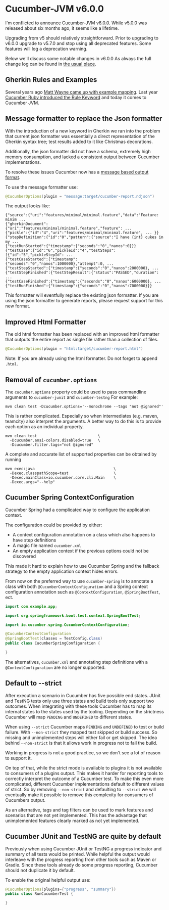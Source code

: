 Cucumber-JVM v6.0.0
===================

I'm conflicted to announce Cucumber-JVM v6.0.0. While v5.0.0 was released about
six months ago, it seems like a lifetime.

Upgrading from v5 should relatively straightforward. Prior to upgrading to 
v6.0.0 upgrade to v5.7.0 and stop using all deprecated features. Some features
will log a deprecation warning.

Below we'll discuss some notable changes in v6.0.0 As always the full change log
can be found in [the usual place](../CHANGELOG.md).

Gherkin Rules and Examples
--------------------------

Several years ago [Matt Wayne came up with example mapping](https://cucumber.io/blog/bdd/example-mapping-introduction/). 
Last year [Cucumber Ruby introduced the Rule Keyword](https://cucumber.io/blog/open-source/announcing-cucumber-ruby-4-0-0rc2/)
and today it comes to Cucumber JVM.  

Message formatter to replace the Json formatter
-----------------------------------------------

With the introduction of a new keyword in Gherkin we ran into the problem that
current json formatter was essentially a direct representation of the Gherkin
syntax tree; test results added to it like Christmas decorations. 

Additionally, the json formatter did not have a schema, extremely high memory
consumption, and lacked a consistent output between Cucumber implementations. 

To resolve these issues Cucumber now has a [message based output format](https://github.com/cucumber/cucumber/tree/master/messages).

To use the message formatter use:

```java
@CucumberOptions(plugin = "message:target/cucumber-report.ndjson")
```

The output looks like:

```ndjson
{"source":{"uri":"features/minimal/minimal.feature","data":"Feature: minim ...
{"gherkinDocument":{"uri":"features/minimal/minimal.feature","feature": ... 
{"pickle":{"id":"4","uri":"features/minimal/minimal.feature", ... }}
{"stepDefinition":{"id":"0","pattern":{"source":"I have {int} cukes in my ...
{"testRunStarted":{"timestamp":{"seconds":"0","nanos":0}}}
{"testCase":{"id":"6","pickleId":"4","testSteps":[{"id":"5","pickleStepId": ...
{"testCaseStarted":{"timestamp":{"seconds":"0","nanos":1000000},"attempt":0, ...
{"testStepStarted":{"timestamp":{"seconds":"0","nanos":2000000}, ...
{"testStepFinished":{"testStepResult":{"status":"PASSED","duration": ...
{"testCaseFinished":{"timestamp":{"seconds":"0","nanos":6000000}, ...
{"testRunFinished":{"timestamp":{"seconds":"0","nanos":7000000}}}
```

This formatter will eventfully replace the existing json formatter. If you are
using the json formatter to generate reports, please request support for this
new format.

[cucumber-messages]: https://github.com/cucumber/cucumber/tree/master/messages 

Improved Html Formatter
-----------------------

The old html formatter has been replaced with an improved html formatter that
outputs the entire report as single file rather than a collection of files.

```java
@CucumberOptions(plugin = "html:target/cucumber-report.html")
```

Note: If you are already using the html formatter. Do not forget to append 
`.html`.

Removal of `cucumber.options`
-----------------------------

The `cucumber.options` property could be used to pass commandline arguments to
`cucumber-junit` and `cucumber-testng` For example: 

```shell script
mvn clean test -Dcucumber.options='--monochrome --tags "not @ignored"'
```

This is rather complicated. Especially so when intermediates (e.g. maven,
teamcity) also interpret the arguments. A better way to do this is to provide
each option as an individual property.

```shell script
mvn clean test                           \ 
  -Dcucumber.ansi-colors.disabled=true   \
  -Dcucumber.filter.tags="not @ignored"
```

A complete and accurate list of supported properties can be obtained by running

```shell script
mvn exec:java                                   \ 
  -Dexec.classpathScope=test                    \
  -Dexec.mainClass=io.cucumber.core.cli.Main    \
  -Dexec.args="--help"
```

Cucumber Spring ContextConfiguration
------------------------------------

Cucumber Spring had a complicated way to configure the application context.

The configuration could be provided by either:
 * A context configuration annotation on a class which also happens to have
   step definitions
 * A magic file named `cucumber.xml`
 * An empty application context if the previous options could not be discovered

This made it hard to explain how to use Cucumber Spring and the fallback
strategy to the empty application context hides errors.

From now on the preferred way to use `cucumber-spring` is to annotate a class
with both `@CucumberContextConfiguration` and a Spring context configuration
annotation such as `@ContextConfiguration`, `@SpringBootTest`, ect.

```java
import com.example.app;

import org.springframework.boot.test.context.SpringBootTest;

import io.cucumber.spring.CucumberContextConfiguration;

@CucumberContextConfiguration
@SpringBootTest(classes = TestConfig.class)
public class CucumberSpringConfiguration {

}
```

The alternatives, `cucumber.xml` and annotating step definitions with a
`@ContextConfiguration` are no longer supported.

Default to --strict
-------------------

After execution a scenario in Cucumber has five possible end states. JUnit and
TestNG tests only use three states and build tools only support two outcomes.
When integrating with these tools Cucumber has to map its internal states to the
states used by the tooling. Depending on the strictness Cucumber will map
`PENDING` and `UNDEFINED` to different states.

When using `--strict` Cucumber maps `PENDING` and `UNDEFINED` to test or build
failure. With `--non-strict` they mapped test skipped or build success. So
missing and unimplemented steps will either fail or get skipped. The idea
behind `--non-strict` is that it allows work in progress not to fail the build. 

Working in progress is not a good practice, so we don't see a lot of reason
to support it.

On top of that, while the strict mode is available to plugins it is not
available to consumers of a plugins output. This makes it harder for reporting
tools to correctly interpret the outcome of a Cucumber test. To make this even
more complicated, different Cucumber implementations default to different values
of strict. So by removing `--non-strict` and defaulting to `--strict` we will
eventually make it possible to remove this complexity for consumers of Cucumbers
output.

As an alternative, tags and tag filters can be used to mark features and
scenarios that are not yet implemented. This has the advantage that
unimplemented features clearly marked as not yet implemented.

Cucumber JUnit and TestNG are quite by default
----------------------------------------------

Previously when using Cucumber JUnit or TestNG a progress indicator and
summary of all tests would be printed. While helpful the output would interleave
with the progress reporting from other tools such as Maven or Gradle. Since
these tools already do some progress reporting, Cucumber should not duplicate it
by default.

To enable the original helpful output use:

```java
@CucumberOptions(plugins={"progress", "summary"})
public class RunCucumberTest {

}
```
